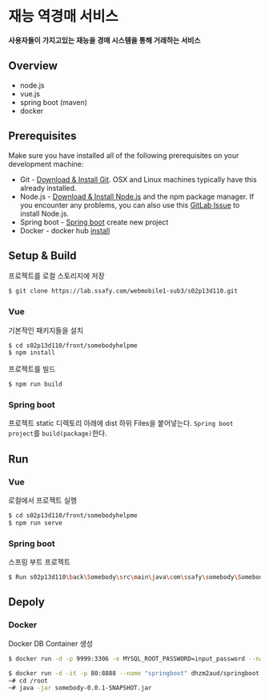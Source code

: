 # 재능 역경매 서비스

**사용자들이 가지고있는 재능을 경매 시스템을 통해 거래하는 서비스** 



## Overview

- node.js
- vue.js
- spring boot (maven)
- docker



## Prerequisites

Make sure you have installed all of the following prerequisites on your development machine:

 - Git - [Download & Install Git](https://git-scm.com/downloads). OSX and Linux machines typically have this already installed.
 - Node.js - [Download & Install Node.js](https://nodejs.org/en/download/) and the npm package manager. If you encounter any problems, you can also use this [GitLab Issue](https://lab.ssafy.com/webmobile1-sub1/s02p11d152/issues) to install Node.js.
 - Spring boot - [Spring boot](https://start.spring.io/) create new project
 - Docker - docker hub [install](https://hub.docker.com/?overlay=onboarding)



 ## Setup & Build

프로젝트를 로컬 스토리지에 저장

```bash
$ git clone https://lab.ssafy.com/webmobile1-sub3/s02p13d110.git
```

### Vue

기본적인 패키지들을 설치

``` bash
$ cd s02p13d110/front/somebodyhelpme
$ npm install 
```

프로젝트를 빌드

```bash
$ npm run build
```

### Spring boot

프로젝트 static 디렉토리 아래에 dist 하위 Files을 붙어넣는다.
`Spring boot project`를 `build(package)`한다.




## Run

### Vue

로컬에서 프로젝트 실행

```bash
$ cd s02p13d110/front/somebodyhelpme
$ npm run serve
```

### Spring boot 

스프링 부트 프로젝트 

```bash
$ Run s02p13d110\back\Somebody\src\main\java\com\ssafy\somebody\SomebodyApplication.java
```



## Depoly

### Docker

Docker DB Container 생성

```bash
$ docker run -d -p 9999:3306 -e MYSQL_ROOT_PASSWORD=input_password --name mariadb mariadb:10.3

$ docker run -d -it -p 80:8888 --name "springboot" dhzm2aud/springboot:1.2.4 /bin/bash
~# cd /root
~# java -jar somebody-0.0.1-SNAPSHOT.jar
```

